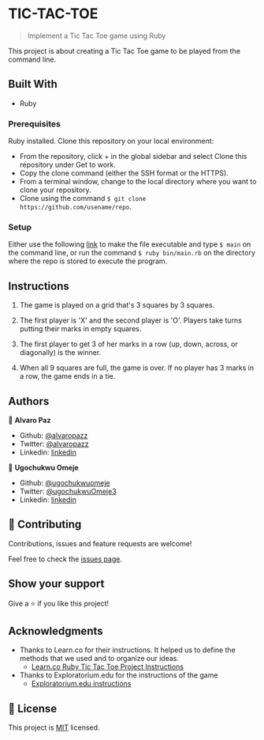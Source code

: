 # TIC-TAC-TOE

> Implement a Tic Tac Toe game using Ruby

This project is about creating a Tic Tac Toe game to be played from the command line.

## Built With

- Ruby

### Prerequisites
Ruby installed.
Clone this repository on your local environment:
- From the repository, click + in the global sidebar and select Clone this repository under Get to work.
- Copy the clone command (either the SSH format or the HTTPS).
- From a terminal window, change to the local directory where you want to clone your repository. 
- Clone using the command ```$ git clone https://github.com/usename/repo```.

### Setup
Either use the following [link](https://commandercoriander.net/blog/2013/02/16/making-a-ruby-script-executable/) to make the file executable and type ```$ main``` on the command line, or run the command ```$ ruby bin/main.rb``` on the directory where the repo is stored to execute the program.

## Instructions

1. The game is played on a grid that's 3 squares by 3 squares.

2. The first player is 'X' and the second player is 'O'. Players take turns putting their marks in empty squares.

3. The first player to get 3 of her marks in a row (up, down, across, or diagonally) is the winner.

4. When all 9 squares are full, the game is over. If no player has 3 marks in a row, the game ends in a tie.

## Authors

👤 **Alvaro Paz**

- Github: [@alvaropazz](https://github.com/alvaropazz)
- Twitter: [@alvaropazz](https://twitter.com/alvaropazz)
- Linkedin: [linkedin](https://www.linkedin.com/in/alvaropaz/)

👤 **Ugochukwu Omeje**

- Github: [@ugochukwuomeje](https://github.com/ugochukwuomeje)
- Twitter: [@ugochukwuOmeje3](https://twitter.com/ugochukwuOmeje3)
- Linkedin: [linkedin](https://www.linkedin.com/in/ugochukwu-omeje-3a4bb1140/)

## 🤝 Contributing

Contributions, issues and feature requests are welcome!

Feel free to check the [issues page](issues/).

## Show your support

Give a ⭐️ if you like this project!

## Acknowledgments

- Thanks to Learn.co for their instructions. It helped us to define the methods that we used and to organize our ideas.
  - [Learn.co Ruby Tic Tac Toe Project Instructions](https://learn.co/lessons/oo-tic-tac-toe)
- Thanks to Exploratorium.edu for the instructions of the game
  - [Exploratorium.edu instructions](https://www.exploratorium.edu/brain_explorer/tictactoe.html)

## 📝 License

This project is [MIT](lic.url) licensed.
